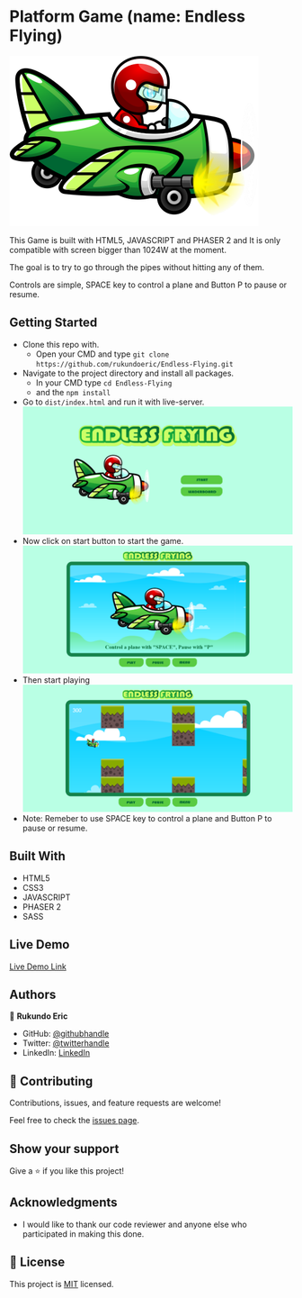 # Platform Game (name: Endless Flying)
![Image](assets/images/plane.png)

This Game is built with HTML5, JAVASCRIPT and PHASER 2 and It is only compatible with screen bigger than 1024W at the moment. 

The goal is to try to go through the pipes without hitting any of them.

Controls are simple, SPACE key to control a plane and Button P to pause or resume. 

## Getting Started

- Clone this repo with.
  - Open your CMD and type `git clone https://github.com/rukundoeric/Endless-Flying.git`
- Navigate to the project directory and install all packages.
  - In your CMD type `cd Endless-Flying`
  - and the `npm install` 
- Go to `dist/index.html` and run it with live-server.
![Image](assets/images/menu_s.PNG)
- Now click on start button to start the game.
![Image](assets/images/game_s_s.PNG)
- Then start playing
![Image](assets/images/game_p_s.PNG)
- Note: Remeber to use SPACE key to control a plane and Button P to pause or resume.

## Built With

- HTML5
- CSS3
- JAVASCRIPT
- PHASER 2
- SASS


## Live Demo

[Live Demo Link](https://rukundoeric.github.io/Endless-Flying/dist/)

## Authors

👤 **Rukundo Eric**

- GitHub: [@githubhandle](https://github.com/rukundoeric)
- Twitter: [@twitterhandle](https://twitter.com/rukundoeric005)
- LinkedIn: [LinkedIn](https://www.linkedin.com/in/rukundo-eric-000bba181/)

## 🤝 Contributing

Contributions, issues, and feature requests are welcome!

Feel free to check the [issues page](https://github.com/rukundoeric/todo-list/issues).

## Show your support

Give a ⭐️ if you like this project!

## Acknowledgments

- I would like to thank our code reviewer and anyone else who participated in making this done.

## 📝 License

This project is [MIT](./LICENCE) licensed.